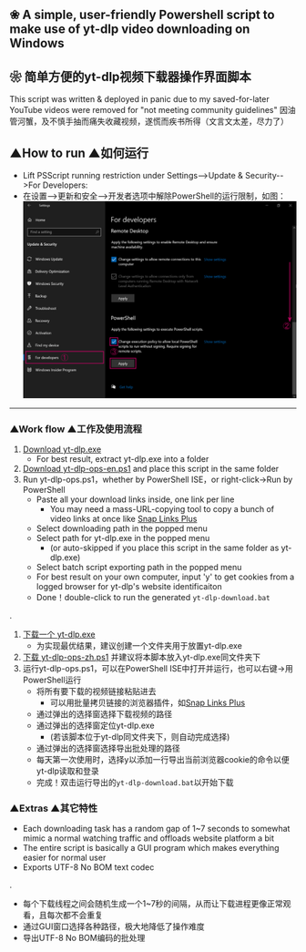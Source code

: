 ## ❀ A simple, user-friendly Powershell script to make use of yt-dlp video downloading on Windows
## ❀ 简单方便的yt-dlp视频下载器操作界面脚本

This script was written & deployed in panic due to my saved-for-later YouTube videos were removed for "not meeting community guidelines"
因油管河蟹，及不慎手抽而痛失收藏视频，遂慌而疾书所得（文言文太差，尽力了）

## ▲How to run ▲如何运行
- Lift PSScript running restriction under Settings-->Update & Security-->For Developers:
- 在设置-->更新和安全-->开发者选项中解除PowerShell的运行限制，如图：
 ![bbenc-ttl5en.png](bbenc-ttl5en.png)

-----

### ▲Work flow ▲工作及使用流程
1. [Download yt-dlp.exe](https://github.com/yt-dlp/yt-dlp/releases)
    - For best result, extract yt-dlp.exe into a folder
2. [Download yt-dlp-ops-en.ps1](yt-dlp-ops-en.ps1) and place this script in the same folder
3. Run yt-dlp-ops.ps1，whether by PowerShell ISE，or right-click→Run by PowerShell
    - Paste all your download links inside, one link per line
      - You may need a mass-URL-copying tool to copy a bunch of video links at once like [Snap Links Plus](https://addons.mozilla.org/en-US/firefox/addon/snaplinksplus/)
    - Select downloading path in the popped menu
    - Select path for yt-dlp.exe in the popped menu
      - (or auto-skipped if you place this script in the same folder as yt-dlp.exe)
    - Select batch script exporting path in the popped menu
    - For best result on your own computer, input 'y' to get cookies from a logged browser for yt-dlp's website identificaiton
    - Done！double-click to run the generated `yt-dlp-download.bat`

.
1. [下载一个 yt-dlp.exe](https://github.com/yt-dlp/yt-dlp/releases)
    - 为实现最优结果，建议创建一个文件夹用于放置yt-dlp.exe
2. [下载 yt-dlp-ops-zh.ps1](yt-dlp-ops-zh.ps1) 并建议将本脚本放入yt-dlp.exe同文件夹下
3. 运行yt-dlp-ops.ps1，可以在PowerShell ISE中打开并运行，也可以右键→用PowerShell运行
    - 将所有要下载的视频链接粘贴进去
      - 可以用批量拷贝链接的浏览器插件，如[Snap Links Plus](https://addons.mozilla.org/zh-CN/firefox/addon/snaplinksplus/)
    - 通过弹出的选择窗选择下载视频的路径
    - 通过弹出的选择窗定位yt-dlp.exe
      - (若该脚本位于yt-dlp同文件夹下，则自动完成选择)
    - 通过弹出的选择窗选择导出批处理的路径
    - 每天第一次使用时，选择y以添加一行导出当前浏览器cookie的命令以便yt-dlp读取和登录
    - 完成！双击运行导出的`yt-dlp-download.bat`以开始下载

### ▲Extras ▲其它特性
- Each downloading task has a random gap of 1~7 seconds to somewhat mimic a normal watching traffic and offloads website platform a bit
- The entire script is basically a GUI program which makes everything easier for normal user
- Exports UTF-8 No BOM text codec

.
- 每个下载线程之间会随机生成一个1~7秒的间隔，从而让下载进程更像正常观看，且每次都不会重复
- 通过GUI窗口选择各种路径，极大地降低了操作难度
- 导出UTF-8 No BOM编码的批处理
